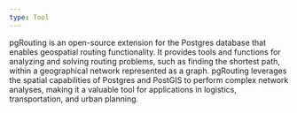 ```yaml
---
type: Tool
---
```


pgRouting is an open-source extension for the Postgres database that enables geospatial routing functionality. It provides tools and functions for analyzing and solving routing problems, such as finding the shortest path, within a geographical network represented as a graph. pgRouting leverages the spatial capabilities of Postgres and PostGIS to perform complex network analyses, making it a valuable tool for applications in logistics, transportation, and urban planning.